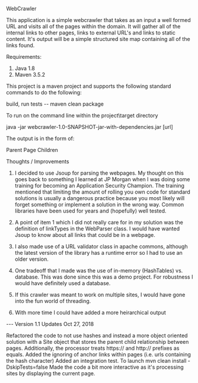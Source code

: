 WebCrawler

This application is a simple webcrawler that takes as an input a well formed URL and visits all of the pages within
the domain.  It will gather all of the internal links to other pages, links to external URL's and links to static
content.  It's output will be a simple structured site map containing all of the links found.


Requirements:
1) Java 1.8
2) Maven 3.5.2

This project is a maven project and supports the following standard commands to do the following:

build, run tests -- maven clean package

To run on the command line
within the project\target directory

java -jar webcrawler-1.0-SNAPSHOT-jar-with-dependencies.jar [url]

The output is in the form of:

Parent Page
    Children

Thoughts / Improvements

1) I decided to use Jsoup for parsing the webpages.  My thought on this goes back to something I learned at JP Morgan
when I was doing some training for becoming an Application Security Champion.  The training mentioned that limiting
the amount of rolling you own code for standard solutions is usually a dangerous practice because you most likely will
forget something or implement a solution in the wrong way.  Common libraries have been used for years and (hopefully)
well tested.

2) A point of item 1 which I did not really care for in my solution was the definition of linkTypes in the WebParser
class.  I would have wanted Jsoup to know about all links that could be in a webpage.

3) I also made use of a URL validator class in apache commons, although the latest version of the library has a runtime
error so I had to use an older version.

4) One tradeoff that I made was the use of in-memory (HashTables) vs. database.  This was done since this was a
demo project.  For robustness I would have definitely used a database.

5) If this crawler was meant to work on multiple sites, I would have gone into the fun world of threading.

6) With more time I could have added a more heirarchical output

--- Version 1.1 Updates Oct 27, 2018

Refactored the code to not use hashes and instead a more object oriented solution with a Site object that stores the
parent child relationship between pages.
Additionally, the processor treats https:// and http:// prefixes as equals.
Added the ignoring of anchor links within pages (i.e. urls containing the hash character)
Added an integration test.  To launch mvn clean install -DskipTests=false
Made the code a bit more interactive as it's processing sites by displaying the current page.